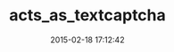 ---
layout: post
title:  "acts_as_textcaptcha"
repo:   "matthutchinson/acts_as_textcaptcha"
date:   2015-02-18 17:12:42
gemurl: http://github.com/matthutchinson/acts_as_textcaptcha
---